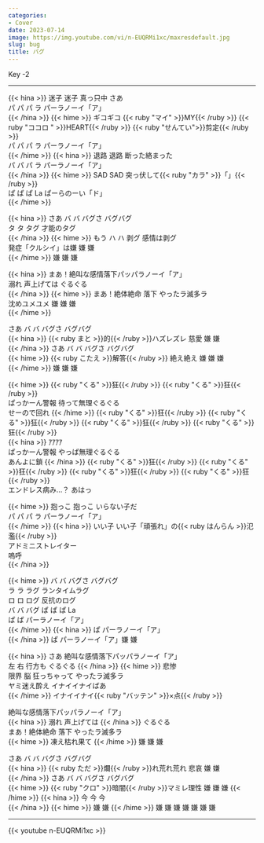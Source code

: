 ```yaml
---
categories:
- Cover
date: 2023-07-14
image: https://img.youtube.com/vi/n-EUQRMi1xc/maxresdefault.jpg
slug: bug
title: バグ
---
```



Key -2

---

{{< hina >}}
迷子 迷子 真っ只中 さあ  
パ パ パ ラ パーラノーイ「ア」  
{{< /hina >}}
{{< hime >}}
ギコギコ {{< ruby "マイ" >}}MY{{< /ruby >}} {{< ruby "ココロ " >}}HEART{{< /ruby >}} {{< ruby "せんてい">}}剪定{{< /ruby >}}  
パ パ パ ラ パーラノーイ「ア」  
{{< /hime >}}
{{< hina >}}
退路 退路 断った絡まった  
パ パ パ ラ パーラノーイ「ア」  
{{< /hina >}}
{{< hime >}}
SAD SAD 突っ伏して{{< ruby "カラ" >}}「」{{< /ruby >}}  
ぱ ぱ ぱ La ぱーらのーい「ド」  
{{< /hime >}}

{{< hina >}}
さあ バ バ バグさ バグバグ  
タ タ タグ 才能のタグ  
{{< /hina >}}
{{< hime >}}
もう ハ ハ 剥グ 感情は剥グ  
発症「クルシイ」は嫌 嫌 嫌  
{{< /hime >}}
嫌 嫌 嫌  

{{< hina >}}
まあ！絶叫な感情落下パッパラノーイ「ア」  
溺れ 声上げては ぐるぐる  
{{< /hina >}}
{{< hime >}}
まあ！絶体絶命 落下 やったラ滅多ラ  
沈めユメユメ 嫌 嫌 嫌  
{{< /hime >}}

さあ バ バ バグさ バグバグ  
{{< hina >}}
{{< ruby まと >}}的{{< /ruby >}}ハズレズレ 慈愛 嫌 嫌  
{{< /hina >}}
さあ バ バ バグさ バグバグ  
{{< hime >}}
{{< ruby こたえ >}}解答{{< /ruby >}} 絶え絶え 嫌 嫌 嫌  
{{< /hime >}}
嫌 嫌 嫌  

{{< hime >}}
{{< ruby "くる" >}}狂{{< /ruby >}} {{< ruby "くる" >}}狂{{< /ruby >}}  
ぱっかーん警報 待って無理ぐるぐる  
せーので回れ 
{{< /hime >}}
{{< ruby "くる" >}}狂{{< /ruby >}} {{< ruby "くる" >}}狂{{< /ruby >}} {{< ruby "くる" >}}狂{{< /ruby >}} {{< ruby "くる" >}}狂{{< /ruby >}}  
{{< hina >}}
ｱｱｱｱ  
ぱっかーん警報 やっぱ無理ぐるぐる  
あんよに鎖 
{{< /hina >}}
{{< ruby "くる" >}}狂{{< /ruby >}} {{< ruby "くる" >}}狂{{< /ruby >}} {{< ruby "くる" >}}狂{{< /ruby >}} {{< ruby "くる" >}}狂{{< /ruby >}}  
エンドレス病み…？ あはっ  

{{< hime >}}
抱っこ 抱っこ いらない子だ  
パ パ パ ラ パーラノーイ「ア」  
{{< /hime >}}
{{< hina >}}
いい子 いい子「頑張れ」の{{< ruby はんらん >}}氾濫{{< /ruby >}}  
アドミニストレイター  
嗚呼  
{{< /hina >}}

{{< hime >}}
バ バ バグさ バグバグ  
ラ ラ ラグ ランタイムラグ  
ロ ロ ログ 反抗のログ  
バ バ バグ ぱ ぱ ぱ La  
ぱ ぱ パーラノーイ「ア」  
{{< /hime >}}
{{< hina >}}
ぱ パーラノーイ「ア」  
{{< /hina >}}
ぱ パーラノーイ「ア」嫌 嫌  

{{< hina >}}
さあ 絶叫な感情落下パッパラノーイ「ア」  
左 右 行方も ぐるぐる 
{{< /hina >}}
{{< hime >}}
悲惨  
限界 脳 狂っちゃって やったラ滅多ラ  
ヤミ迷え酔え イナイイナイばあ  
{{< /hime >}}
イナイイナイ{{< ruby "バッテン" >}}×点{{< /ruby >}}  

絶叫な感情落下パッパラノーイ「ア」  
{{< hina >}}
溺れ 声上げては 
{{< /hina >}}
ぐるぐる  
まあ！絶体絶命 落下 やったラ滅多ラ  
{{< hime >}}
凍え枯れ果て 
{{< /hime >}}
嫌 嫌 嫌  

さあ バ バ バグさ バグバグ  
{{< hina >}}
{{< ruby ただ >}}爛{{< /ruby >}}れ荒れ荒れ 悲哀 嫌 嫌  
{{< /hina >}}
さあ バ バ バグさ バグバグ  
{{< hime >}}
{{< ruby "クロ" >}}暗闇{{< /ruby >}}マミレ理性 嫌 嫌 嫌 
{{< /hime >}}
{{< hina >}}
今 今 今  
{{< /hina >}}
{{< hime >}}
嫌 嫌 
{{< /hime >}}
嫌 嫌 嫌 嫌 嫌 嫌 嫌  

---

{{< youtube n-EUQRMi1xc >}}